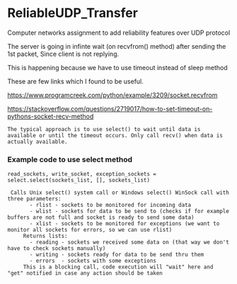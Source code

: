 # ReliableUDP_Transfer
 Computer networks assignment to add reliability features over UDP protocol 


The server is going in infinte wait (on recvfrom() method) after sending the 1st packet, Since client is not replying.

This is happening because we have to use timeout instead of sleep method

These are few links which I found to be useful.

https://www.programcreek.com/python/example/3209/socket.recvfrom

https://stackoverflow.com/questions/2719017/how-to-set-timeout-on-pythons-socket-recv-method

```
The typical approach is to use select() to wait until data is available or until the timeout occurs. Only call recv() when data is actually available.
```

### Example code to use select method
```
read_sockets, write_socket, exception_sockets = select.select(sockets_list, [], sockets_list)
```

```
 Calls Unix select() system call or Windows select() WinSock call with three parameters:
       - rlist - sockets to be monitored for incoming data
       - wlist - sockets for data to be send to (checks if for example buffers are not full and socket is ready to send some data)
       - xlist - sockets to be monitored for exceptions (we want to monitor all sockets for errors, so we can use rlist)
     Returns lists:
       - reading - sockets we received some data on (that way we don't have to check sockets manually)
       - writing - sockets ready for data to be send thru them
       - errors  - sockets with some exceptions
     This is a blocking call, code execution will "wait" here and "get" notified in case any action should be taken
 ```
